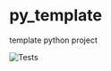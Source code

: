 # py_template
template python project



![Tests](https://github.com/$USER/$PROJECT/actions/workflows/tests.yaml/badge.svg)
